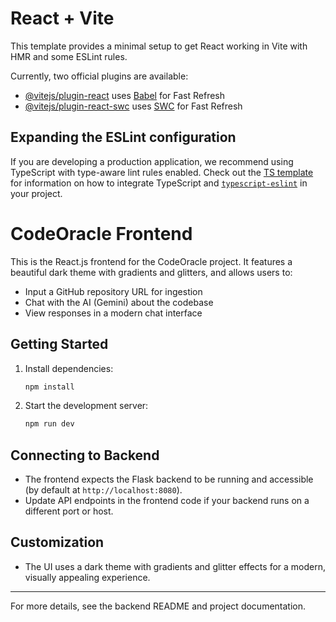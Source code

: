 # React + Vite

This template provides a minimal setup to get React working in Vite with HMR and some ESLint rules.

Currently, two official plugins are available:

- [@vitejs/plugin-react](https://github.com/vitejs/vite-plugin-react/blob/main/packages/plugin-react) uses [Babel](https://babeljs.io/) for Fast Refresh
- [@vitejs/plugin-react-swc](https://github.com/vitejs/vite-plugin-react/blob/main/packages/plugin-react-swc) uses [SWC](https://swc.rs/) for Fast Refresh

## Expanding the ESLint configuration

If you are developing a production application, we recommend using TypeScript with type-aware lint rules enabled. Check out the [TS template](https://github.com/vitejs/vite/tree/main/packages/create-vite/template-react-ts) for information on how to integrate TypeScript and [`typescript-eslint`](https://typescript-eslint.io) in your project.

# CodeOracle Frontend

This is the React.js frontend for the CodeOracle project. It features a beautiful dark theme with gradients and glitters, and allows users to:

- Input a GitHub repository URL for ingestion
- Chat with the AI (Gemini) about the codebase
- View responses in a modern chat interface

## Getting Started

1. Install dependencies:
   ```sh
   npm install
   ```
2. Start the development server:
   ```sh
   npm run dev
   ```

## Connecting to Backend
- The frontend expects the Flask backend to be running and accessible (by default at `http://localhost:8080`).
- Update API endpoints in the frontend code if your backend runs on a different port or host.

## Customization
- The UI uses a dark theme with gradients and glitter effects for a modern, visually appealing experience.

---

For more details, see the backend README and project documentation.
